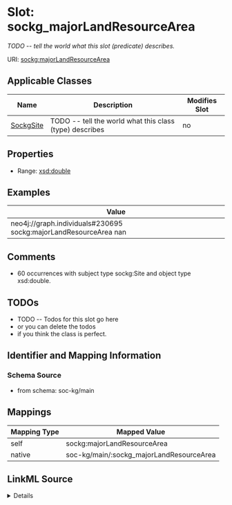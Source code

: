 

# Slot: sockg_majorLandResourceArea


_TODO -- tell the world what this slot (predicate) describes._





URI: [sockg:majorLandResourceArea](http://www.semanticweb.org/sockg/ontologies/2024/0/soil-carbon-ontology/majorLandResourceArea)



<!-- no inheritance hierarchy -->





## Applicable Classes

| Name | Description | Modifies Slot |
| --- | --- | --- |
| [SockgSite](../classes/SockgSite.md) | TODO -- tell the world what this class (type) describes |  no  |







## Properties

* Range: [xsd:double](http://www.w3.org/2001/XMLSchema#double)






## Examples

| Value |
| --- |
| neo4j://graph.individuals#230695 sockg:majorLandResourceArea nan |

## Comments

* 60 occurrences with subject type sockg:Site and object type xsd:double.

## TODOs

* TODO -- Todos for this slot go here
* or you can delete the todos
* if you think the class is perfect.

## Identifier and Mapping Information







### Schema Source


* from schema: soc-kg/main




## Mappings

| Mapping Type | Mapped Value |
| ---  | ---  |
| self | sockg:majorLandResourceArea |
| native | soc-kg/main/:sockg_majorLandResourceArea |




## LinkML Source

<details>
```yaml
name: sockg_majorLandResourceArea
description: TODO -- tell the world what this slot (predicate) describes.
todos:
- TODO -- Todos for this slot go here
- or you can delete the todos
- if you think the class is perfect.
comments:
- 60 occurrences with subject type sockg:Site and object type xsd:double.
examples:
- value: neo4j://graph.individuals#230695 sockg:majorLandResourceArea nan
from_schema: soc-kg/main
rank: 1000
slot_uri: sockg:majorLandResourceArea
alias: sockg_majorLandResourceArea
domain_of:
- sockg_Site
range: double

```
</details>